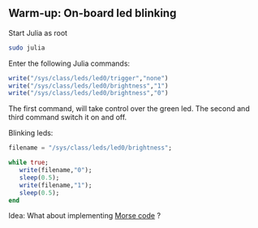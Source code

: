 ## Warm-up: On-board led blinking


Start Julia as root

```bash
sudo julia
```

Enter the following Julia commands:

```julia
write("/sys/class/leds/led0/trigger","none")
write("/sys/class/leds/led0/brightness","1")
write("/sys/class/leds/led0/brightness","0")
```
The first command, will take control over the green led. The second and third command switch it on and off.

Blinking leds:

```julia
filename = "/sys/class/leds/led0/brightness";

while true;
   write(filename,"0");
   sleep(0.5);
   write(filename,"1");
   sleep(0.5);
end
```

Idea: What about implementing [Morse code](https://en.wikipedia.org/wiki/Morse_code) ?
